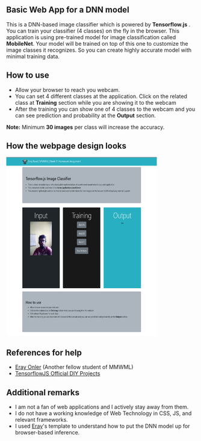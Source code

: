 ## Basic Web App for a DNN model

This is a DNN-based image classifier which is powered by **Tensorflow.js** . You can train your classifier (4 classes) on the fly in the browser. This application is using pre-trained model for image classification called **MobileNet**. Your model will be trained on top of this one to customize the image classes it recognizes. So you can create highly accurate model with minimal training data.

## How to use

- Allow your browser to reach you webcam.
- You can set 4 different classes at the application. Click on the related class at **Training** section while you are showing it to the webcam
- After the training you can show one of 4 classes to the webcam and you can see prediction and probability at the **Output** section.

**Note:** Minimum **30 images** per class will increase the accuracy.

## How the webpage design looks

<img src = "./display.PNG" width = "400" height = "475">


## References for help
- [Eray Onler](https://bit.ly/2PlsE1n) (Another fellow student of MMWML)
- [TensorflowJS Official DIY Projects](https://github.com/tensorflow/tfjs-examples)

## Additional remarks

- I am not a fan of web applications and I actively stay away from them.
- I do not have a working knowledge of Web Technology in CSS, JS, and relevant frameworks.
- I used [Eray](https://bit.ly/2PlsE1n)'s template to understand how to put the DNN model up for browser-based inference.
